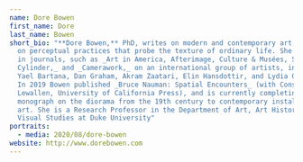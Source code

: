 ```yaml
---
name: Dore Bowen
first_name: Dore
last_name: Bowen
short_bio: "**Dore Bowen,** PhD, writes on modern and contemporary art, focusing
  on perceptual practices that probe the texture of ordinary life. She publishes
  in journals, such as _Art in America, Afterimage, Culture & Musées, Square
  Cylinder,_ and _Camerawork,_ on an international group of artists, including
  Yael Bartana, Dan Graham, Akram Zaatari, Elin Hansdottir, and Lydia Ourahmane.
  In 2019 Bowen published _Bruce Nauman: Spatial Encounters_ (with Constance M.
  Lewallen, University of California Press), and is currently completing a
  monograph on the diorama from the 19th century to contemporary installation
  art. She is a Research Professor in the Department of Art, Art History &
  Visual Studies at Duke University"
portraits:
  - media: 2020/08/dore-bowen
website: http://www.dorebowen.com
---
```

